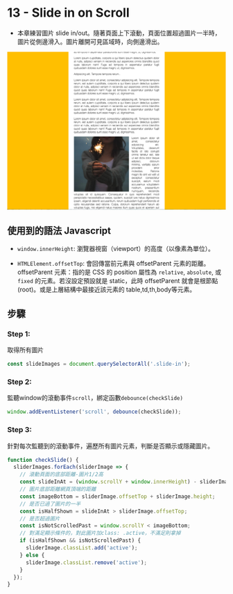 # 13 - Slide in on Scroll

- 本章練習圖片 slide in/out。隨著頁面上下滾動，頁面位置超過圖片一半時，圖片從側邊滑入。圖片離開可見區域時，向側邊滑出。

![](https://github.com/hoovivaf2e/javascript30/blob/master/13%20-%20Slide%20in%20on%20Scroll/13_slideinonscroll.png)


## 使用到的語法 Javascript

- `window.innerHeight`: 瀏覽器視窗（viewport）的高度（以像素為單位）。

- `HTMLElement.offsetTop`: 會回傳當前元素與 offsetParent 元素的距離。
offsetParent 元素：指的是 CSS 的 position 屬性為 `relative`, `absolute`, 或 `fixed` 的元素。若沒設定預設就是 static，此時 offsetParent 就會是根節點(root)。或是上層結構中最接近該元素的 table,td,th,body等元素。


## 步驟

### Step 1:
取得所有圖片

```javascript
const slideImages = document.querySelectorAll('.slide-in');
```

### Step 2:
監聽window的滾動事件`scroll`，綁定函數`debounce(checkSlide)`

```javascript
window.addEventListener('scroll', debounce(checkSlide));
```

### Step 3:
針對每次監聽到的滾動事件，遍歷所有圖片元素，判斷是否顯示或隱藏圖片。

```javascript
function checkSlide() {
  sliderImages.forEach(sliderImage => {
    // 滾動頁面的底部距離-圖片1/2高
    const slideInAt = (window.scrollY + window.innerHeight) - sliderImage.height / 2;
    // 圖片底部距離網頁頂端的距離
    const imageBottom = sliderImage.offsetTop + sliderImage.height;
    // 是否已過了圖片的一半
    const isHalfShown = slideInAt > sliderImage.offsetTop;
    // 是否超過圖片
    const isNotScrolledPast = window.scrollY < imageBottom;
    // 對滿足顯示條件的，對此圖片加class: .active，不滿足則拿掉
    if (isHalfShown && isNotScrolledPast) {
      sliderImage.classList.add('active');
    } else {
      sliderImage.classList.remove('active');
    }
  });
}
```

